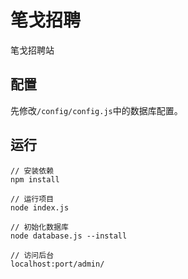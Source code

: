 # 笔戈招聘 #

笔戈招聘站

## 配置 ##

先修改`/config/config.js`中的数据库配置。

## 运行 ##

```
// 安装依赖
npm install

// 运行项目
node index.js

// 初始化数据库
node database.js --install

// 访问后台
localhost:port/admin/
```
